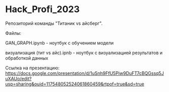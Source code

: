 # Hack_Profi_2023

Репозиторий команды "Титаник vs айсберг". 

Файлы:

GAN_GRAPH.ipynb - ноутбук с обучением модели

визуализация (тит vs айс).ipnb - ноутбук с визуализацией результатов и обработкой данных

Ссылка на презентацию: https://docs.google.com/presentation/d/1uSnh9FfU5Piw9DuFT7cBQGssq5JuXAUo/edit?usp=sharing&ouid=117548052524061860459&rtpof=true&sd=true
